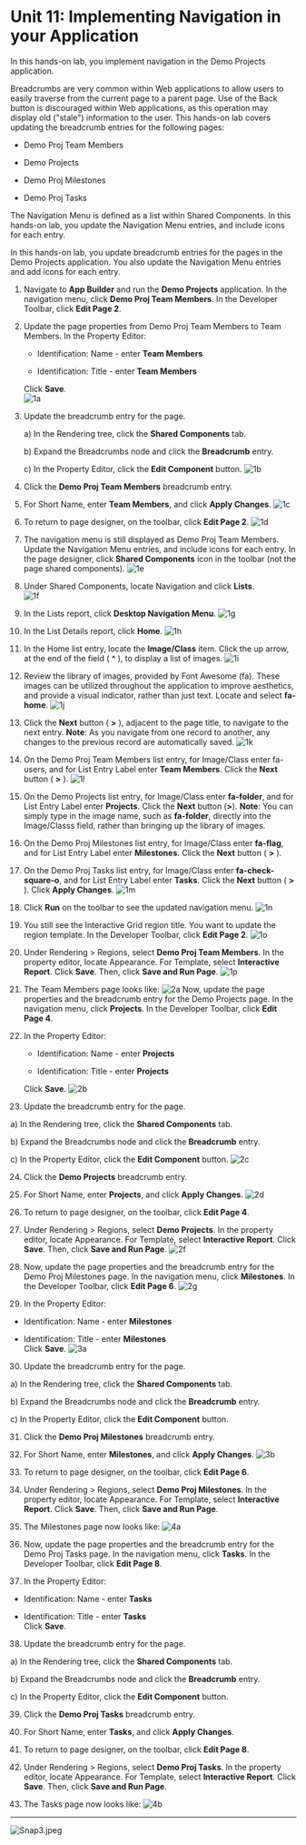 # Unit 11: Implementing Navigation in your Application

In this hands-on lab, you implement navigation in the Demo Projects application.

Breadcrumbs are very common within Web applications to allow users to easily traverse from the current page to a parent page. Use of the Back button is discouraged within Web applications, as this operation may display old ("stale") information to the user. This hands-on lab covers updating the breadcrumb entries for the following pages:

 -   Demo Proj Team Members
	
 -   Demo Projects
	
 -   Demo Proj Milestones
	
 -   Demo Proj Tasks

The Navigation Menu is defined as a list within Shared Components. In this hands-on lab, you update the Navigation Menu entries, and include icons for each entry.


In this hands-on lab, you update breadcrumb entries for the pages in the Demo Projects application. You also update the Navigation Menu entries and add icons for each entry.


1.  Navigate to **App Builder** and run the **Demo Projects** application.
    In the navigation menu, click **Demo Proj Team Members**.
    In the Developer Toolbar, click **Edit Page 2**.

2.  Update the page properties from Demo Proj Team Members to Team Members.
    In the Property Editor:

	-   Identification: Name - enter **Team Members**
	
	-   Identification: Title - enter **Team Members**

    Click **Save**. </br>
    ![1a](images/hol11/image3.png)

3.  Update the breadcrumb entry for the page.



	a)  In the Rendering tree, click the **Shared Components** tab.
	
	b)  Expand the Breadcrumbs node and click the **Breadcrumb** entry.
	
	c)  In the Property Editor, click the **Edit Component** button.
	    ![1b](images/hol11/image4.png)


4.  Click the **Demo Proj Team Members** breadcrumb entry.

5.  For Short Name, enter **Team Members**, and click **Apply Changes**.
    ![1c](images/hol11/image5.png)

6.  To return to page designer, on the toolbar, click **Edit Page 2**.
    ![1d](images/hol11/image6.png)

7.  The navigation menu is still displayed as Demo Proj Team Members. Update the Navigation Menu entries, and include icons for each entry.
    In the page designer, click **Shared Components** icon in the toolbar (not the page shared components).
    ![1e](images/hol11/image7.png)

8.  Under Shared Components, locate Navigation and click **Lists**. </br>
    ![1f](images/hol11/image8.png)

9.  In the Lists report, click **Desktop Navigation Menu**.
    ![1g](images/hol11/image9.png)

10.  In the List Details report, click **Home**.
    ![1h](images/hol11/image10.png)

11.  In the Home list entry, locate the **Image/Class** item. Click the up arrow, at the end of the field ( **\^** ), to display a list of images.
    ![1i](images/hol11/image11.png)

12.  Review the library of images, provided by Font Awesome (fa). These images can be utilized throughout the application to improve aesthetics, and provide a visual indicator, rather than just text.
    Locate and select **fa-home**.
    ![1j](images/hol11/image12.png)

13. Click the **Next** button ( **&gt;** ), adjacent to the page title, to navigate to the next entry.
    **Note**: As you navigate from one record to another, any changes to the previous record are automatically saved.
    ![1k](images/hol11/image13.png)

14. On the Demo Proj Team Members list entry, for Image/Class enter fa-users, and for List Entry Label enter **Team Members**.
    Click the **Next** button ( **&gt;** ).
    ![1l](images/hol11/image14.png)

15. On the Demo Projects list entry, for Image/Class enter **fa-folder**, and for List Entry Label enter **Projects**.
    Click the **Next** button (**&gt;**).
    **Note**: You can simply type in the image name, such as **fa-folder**, directly into the Image/Classs field, rather than bringing up the library of images.

16. On the Demo Proj Milestones list entry, for Image/Class enter **fa-flag**, and for List Entry Label enter **Milestones**.
    Click the **Next** button ( **&gt;** ).

17. On the Demo Proj Tasks list entry, for Image/Class enter **fa-check-square-o**, and for List Entry Label enter **Tasks**.
    Click the **Next** button ( **&gt;** ).
    Click **Apply Changes**.
    ![1m](images/hol11/image15.png)

18. Click **Run** on the toolbar to see the updated navigation menu.
    ![1n](images/hol11/image16.png)

19. You still see the Interactive Grid region title. You want to update the region template. In the Developer Toolbar, click **Edit Page 2**.
    ![1o](images/hol11/image17.png)

20. Under Rendering &gt; Regions, select **Demo Proj Team Members**.
    In the property editor, locate Appearance. For Template, select **Interactive Report**.
    Click **Save**. Then, click **Save and Run Page**.
    ![1p](images/hol11/image18.png)

21. The Team Members page looks like: 
    ![2a](images/hol11/image19.png)
    Now, update the page properties and the breadcrumb entry for the Demo Projects page. In the navigation menu, click **Projects**.
    In the Developer Toolbar, click **Edit Page 4**.

22. In the Property Editor:

	-   Identification: Name - enter **Projects**
	
	-   Identification: Title - enter **Projects**

    Click **Save**.
    ![2b](images/hol11/image20.png)

23.  Update the breadcrumb entry for the page.


   a)  In the Rendering tree, click the **Shared Components** tab.
	
   b)  Expand the Breadcrumbs node and click the **Breadcrumb** entry.
	
   c)  In the Property Editor, click the **Edit Component** button.
      ![2c](images/hol11/image21.png)

24.  Click the **Demo Projects** breadcrumb entry.

25.  For Short Name, enter **Projects**, and click **Apply Changes**.
     ![2d](images/hol11/image22.png)

26.  To return to page designer, on the toolbar, click **Edit Page 4**.
     

27.  Under Rendering &gt; Regions, select **Demo Projects**.
    In the property editor, locate Appearance. For Template, select **Interactive Report**.
    Click **Save**. Then, click **Save and Run Page**.
    ![2f](images/hol11/image23.png)

28.  Now, update the page properties and the breadcrumb entry for the Demo Proj Milestones page. In the navigation menu, click **Milestones**.
    In the Developer Toolbar, click **Edit Page 6**.
    ![2g](images/hol11/image24.png)

29.  In the Property Editor:

   -   Identification: Name - enter **Milestones**
	
   -   Identification: Title - enter **Milestones** </br>
    Click **Save**.
    ![3a](images/hol11/image25.png)

30.  Update the breadcrumb entry for the page.

   a)  In the Rendering tree, click the **Shared Components** tab.
	
   b)  Expand the Breadcrumbs node and click the **Breadcrumb** entry.
	
   c)  In the Property Editor, click the **Edit Component** button.


31.  Click the **Demo Proj Milestones** breadcrumb entry.

32.  For Short Name, enter **Milestones**, and click **Apply Changes**.
    ![3b](images/hol11/image26.png)

33.  To return to page designer, on the toolbar, click **Edit Page 6**.

34.  Under Rendering &gt; Regions, select **Demo Proj Milestones**.
    In the property editor, locate Appearance. For Template, select **Interactive Report**.
    Click **Save**. Then, click **Save and Run Page**.

35.  The Milestones page now looks like:
    ![4a](images/hol11/image27.png)

36.  Now, update the page properties and the breadcrumb entry for the Demo Proj Tasks page. In the navigation menu, click **Tasks**.
    In the Developer Toolbar, click **Edit Page 8**.

37.  In the Property Editor:

   -   Identification: Name - enter **Tasks**
	
   -   Identification: Title - enter **Tasks** </br>
    Click **Save**.

38.  Update the breadcrumb entry for the page.

   a)  In the Rendering tree, click the **Shared Components** tab.
	
   b)  Expand the Breadcrumbs node and click the **Breadcrumb** entry.
	
   c)  In the Property Editor, click the **Edit Component** button.


39.  Click the **Demo Proj Tasks** breadcrumb entry.

40.  For Short Name, enter **Tasks**, and click **Apply Changes**.

41.  To return to page designer, on the toolbar, click **Edit Page 8**.

42.  Under Rendering &gt; Regions, select **Demo Proj Tasks**.
    In the property editor, locate Appearance. For Template, select **Interactive Report**.
    Click **Save**. Then, click **Save and Run Page**.

43.  The Tasks page now looks like:
    ![4b](images/hol11/image28.png)

----------

![Snap3.jpeg](images/hol11/image29.gif)
